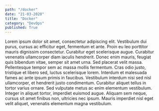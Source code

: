 ```yaml
---
path: "/docker"
date: "21-03-2020"
title: "Docker"
category: "DevOps"
published: True
---
```

Lorem ipsum dolor sit amet, consectetur adipiscing elit. Vestibulum dui purus, cursus ac efficitur eget, fermentum et ante. Proin eu leo porttitor mauris dignissim consectetur. Curabitur eget scelerisque augue. Curabitur venenatis ullamcorper diam iaculis hendrerit. Donec enim mauris, feugiat quis bibendum vitae, semper sit amet urna. Sed placerat velit massa. Pellentesque tempor sem ac massa mollis fermentum. Cras odio justo, tristique et libero sed, luctus scelerisque lorem. Interdum et malesuada fames ac ante ipsum primis in faucibus. Vestibulum interdum nisi sed nisl ullamcorper, et hendrerit justo condimentum. Curabitur aliquet tellus in tortor varius ornare. Sed vulputate metus ac enim elementum vestibulum. Integer in aliquet tortor, imperdiet euismod augue. Aliquam sem neque, cursus sit amet finibus non, ultricies nec ipsum. Mauris imperdiet nisl eget velit aliquet, venenatis elementum magna vestibulum.